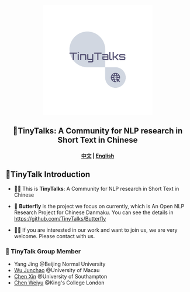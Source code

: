 <div align="center"><img src="https://github.com/TinyTalks/.github/blob/main/profile/TinyTalksLogo/logo_transparent.png" height="300px"/></div>
<h2 align="center"> 🔬TinyTalks: A Community for NLP research in Short Text in Chinese</h2>

<h4 align="center">
    <a href="https://github.com/TinyTalks">中文</a> |
    <a href="https://github.com/TinyTalks">English</a>
</h4>

## 🍿TinyTalk Introduction

- 🙋‍♀️ This is **TinyTalks**: A Community for NLP research in Short Text in Chinese

- 🦋 **Butterfly** is the project we focus on currently, which is An Open NLP Research Project for Chinese Danmaku. You can see the details in https://github.com/TinyTalks/Butterfly

- 👩‍💻 If you are interested in our work and want to join us, we are very welcome. Please contact with us.

### 🌈 TinyTalk Group Member

- Yang Jing @Beijing Normal University
- [Wu Junchao](https://github.com/junchaoIU) @University of Macau
- [Chen Xin](https://github.com/Chen-X666) @University of Southampton
- [Chen Weiyu](https://github.com/weiyuchens) @King's College London

<!--

**Here are some ideas to get you started:**

🙋‍♀️ This is TinyTalks: A Community for NLP research in Short Text in Chinese
🌈 Contribution guidelines - how can the community get involved?
👩‍💻 Useful resources - where can the community find your docs? Is there anything else the community should know?
🍿 Fun facts - what does your team eat for breakfast?
🧙 Remember, you can do mighty things with the power of [Markdown](https://docs.github.com/github/writing-on-github/getting-started-with-writing-and-formatting-on-github/basic-writing-and-formatting-syntax)
-->
